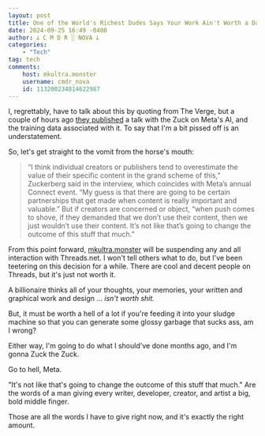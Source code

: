 ```yaml
---
layout: post
title: One of the World's Richest Dudes Says Your Work Ain't Worth a Damn
date: 2024-09-25 16:49 -0400
author: 𐕣 C M D R ░ NOVA 𐕣
categories:
    - "Tech"
tag: tech
comments:
    host: mkultra.monster
    username: cmdr_nova
    id: 113200234814622987
---
```


I, regrettably, have to talk about this by quoting from The Verge, but a couple of hours ago <a href="https://www.theverge.com/2024/9/25/24254042/mark-zuckerberg-creators-value-ai-meta" target="_blank">they published</a> a talk with the Zuck on Meta's AI, and the training data associated with it. To say that I'm a bit pissed off is an understatement.

So, let's get straight to the vomit from the horse's mouth:

>“I think individual creators or publishers tend to overestimate the value of their specific content in the grand scheme of this,” Zuckerberg said in the interview, which coincides with Meta’s annual Connect event. “My guess is that there are going to be certain partnerships that get made when content is really important and valuable.” But if creators are concerned or object, “when push comes to shove, if they demanded that we don’t use their content, then we just wouldn’t use their content. It’s not like that’s going to change the outcome of this stuff that much.”

From this point forward, <a href="https://mkultra.monster/about" target="_blank">mkultra.monster</a> will be suspending any and all interaction with Threads.net. I won't tell others what to do, but I've been teetering on this decision for a while. There are cool and decent people on Threads, but it's just not worth it.

A billionaire thinks all of your thoughts, your memories, your written and graphical work and design ... *isn't worth shit.*

But, it must be worth a hell of a lot if you're feeding it into your sludge machine so that you can generate some glossy garbage that sucks ass, am I wrong?

Either way, I'm going to do what I should've done months ago, and I'm gonna Zuck the Zuck.

Go to hell, Meta.

"It's not like that's going to change the outcome of this stuff that much." Are the words of a man giving every writer, developer, creator, and artist a big, bold middle finger.

Those are all the words I have to give right now, and it's exactly the right amount.